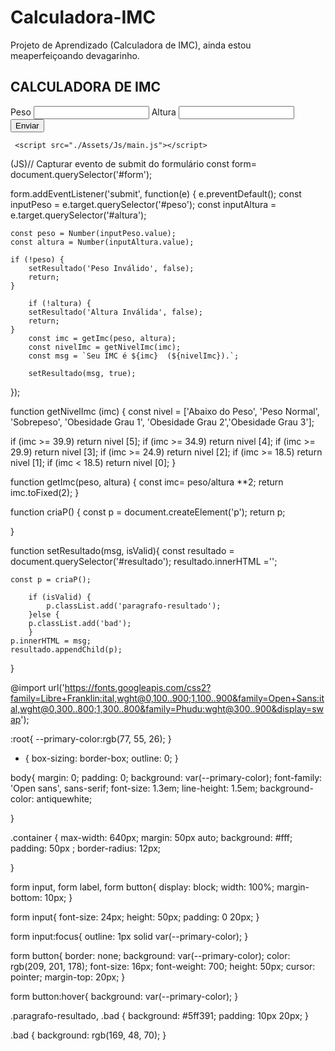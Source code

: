 # Calculadora-IMC
Projeto de Aprendizado (Calculadora de IMC), ainda estou meaperfeiçoando devagarinho.

<!DOCTYPE html>
<html lang="pt-br">

<head>
    <meta charset="UTF-8">
    <meta name="viewport" content="width=device-width, initial-scale=1.0">
    <meta http-equiv="X-UA-Compatible" content="ie=edge">
    <title>Modelo para exercício</title>
    <link rel="stylesheet" href="./Assets/Css/style.css">
</head>
<body>
   <section class="container">
    <h1>CALCULADORA DE IMC</h1>
  
<form action="/" id="form" method="POST">
    <label for="peso">Peso</label>
    <input type="text" id="peso" name="peso">
    <label for="altura">Altura</label>
    <input type="text" id="altura" name="altura">
     <button type="submit">Enviar</button>
</form>

<div id="resultado"></div>
   </section>
   

 </form>


     <script src="./Assets/Js/main.js"></script>
</body>

(JS)// Capturar evento de submit do formulário
const form= document.querySelector('#form');

form.addEventListener('submit', function(e) {
    e.preventDefault();
    const inputPeso = e.target.querySelector('#peso');
    const inputAltura = e.target.querySelector('#altura');

    const peso = Number(inputPeso.value);
    const altura = Number(inputAltura.value);

    if (!peso) {
        setResultado('Peso Inválido', false);
        return;
    }

        if (!altura) {
        setResultado('Altura Inválida', false);
        return;
    }
        const imc = getImc(peso, altura);
        const nivelImc = getNivelImc(imc);
        const msg = `Seu IMC é ${imc}  (${nivelImc}).`;

        setResultado(msg, true);

});

function getNivelImc (imc) {
    const nivel = ['Abaixo do Peso', 'Peso Normal', 'Sobrepeso', 'Obesidade Grau 1',
        'Obesidade Grau 2','Obesidade Grau 3'];

if (imc >= 39.9) return nivel [5];
if (imc >= 34.9) return nivel [4]; 
if (imc >= 29.9) return nivel [3];
if (imc >= 24.9) return nivel [2];
if (imc >= 18.5) return nivel [1];
if (imc < 18.5)  return nivel [0];
}
        

function getImc(peso, altura) {
    const imc= peso/altura **2;
    return imc.toFixed(2);
}

function criaP() {
    const p = document.createElement('p');
    return p;

}

function setResultado(msg, isValid){
    const resultado = document.querySelector('#resultado');
    resultado.innerHTML ='';

    const p = criaP();

        if (isValid) {
            p.classList.add('paragrafo-resultado');
        }else {
        p.classList.add('bad');
        } 
    p.innerHTML = msg;
    resultado.appendChild(p);



} 

@import url('https://fonts.googleapis.com/css2?family=Libre+Franklin:ital,wght@0,100..900;1,100..900&family=Open+Sans:ital,wght@0,300..800;1,300..800&family=Phudu:wght@300..900&display=swap');

:root{
    --primary-color:rgb(77, 55, 26);
}

* {
    box-sizing: border-box;
    outline: 0;
}

body{
    margin: 0;
    padding: 0;
    background: var(--primary-color);
    font-family: 'Open sans', sans-serif;
    font-size: 1.3em;
    line-height: 1.5em;
    background-color: antiquewhite;

}

.container {
    max-width: 640px;
    margin: 50px auto;
    background: #fff;
    padding: 50px ;
    border-radius: 12px;               

}

form input, form label, form button{
    display: block;
    width: 100%;
    margin-bottom: 10px;
}

form input{
    font-size: 24px;
    height: 50px;
    padding: 0 20px;
}

form input:focus{
    outline: 1px solid var(--primary-color);
}

form button{
    border: none;
    background: var(--primary-color);
    color: rgb(209, 201, 178);
    font-size: 16px;
    font-weight: 700;
    height: 50px;
    cursor: pointer;
    margin-top: 20px;
}
 
form button:hover{
    background: var(--primary-color);
}

.paragrafo-resultado, .bad {
    background: #5ff391;
    padding: 10px 20px;
}

.bad {
    background: rgb(169, 48, 70);
}

</html>
